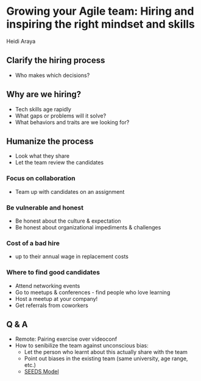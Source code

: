 # Growing your Agile team: Hiring and inspiring the right mindset and skills
Heidi Araya

## Clarify the hiring process
- Who makes which decisions?

## Why are we hiring?
- Tech skills age rapidly
- What gaps or problems will it solve?
- What behaviors and traits are we looking for?

## Humanize the process
- Look what they share
- Let the team review the candidates

### Focus on collaboration
- Team up with candidates on an assignment

### Be vulnerable and honest
- Be honest about the culture & expectation
- Be honest about organizational impediments & challenges

### Cost of a bad hire
- up to their annual wage in replacement costs


### Where to find good candidates
- Attend networking events
- Go to meetups & conferences - find people who love learning
- Host a meetup at your company!
- Get referrals from coworkers

## Q & A
- Remote: Pairing exercise over videoconf
- How to senibilize the team against unconscious bias:
  - Let the person who learnt about this actually share with the team
  - Point out biases in the existing team (same university, age range, etc.)
  - [SEEDS Model](https://childcareta.acf.hhs.gov/systemsbuilding/systems-guides/leadership/leading-ourselves/seeds-model)
  
